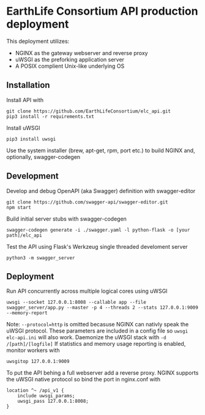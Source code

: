 # EarthLife Consortium API production deployment


This deployment utilizes:
* NGINX as the gateway webserver and reverse proxy
* uWSGI as the preforking application server
* A POSIX complient Unix-like underlying OS


## Installation
Install API with
```
git clone https://github.com/EarthLifeConsortium/elc_api.git
pip3 install -r requirements.txt
```
Install uWSGI
```
pip3 install uwsgi
```
Use the system installer (brew, apt-get, rpm, port etc.) to build NGINX and, optionally, swagger-codegen


## Development
Develop and debug OpenAPI (aka Swagger) definition with swagger-editor
```
git clone https://github.com/swagger-api/swagger-editor.git
npm start
```

Build initial server stubs with swagger-codegen
```
swagger-codegen generate -i ./swagger.yaml -l python-flask -o [your path]/elc_api
```

Test the API using Flask's Werkzeug single threaded develoment server
```
python3 -m swagger_server
```

## Deployment
Run API concurrently across multiple logical cores using uWSGI
```
uwsgi --socket 127.0.0.1:8008 --callable app --file swagger_server/app.py --master -p 4 --threads 2 --stats 127.0.0.1:9009 --memory-report
```
Note: `--protocol=http` is omitted becasuse NGINX can nativly speak the uWSGI protocol. These parameters are included in a config file so `uwsgi elc-api.ini` will also work. Daemonize the uWSGI stack with `-d /[path]/[logfile]`
If statistics and memory usage reporting is enabled, monitor workers with
```
uwsgitop 127.0.0.1:9009
```
To put the API behing a full webserver add a reverse proxy. NGINX supports the uWSGI native protocol so bind the port in nginx.conf with
```
location ^~ /api_v1 {
    include uwsgi_params;
    uwsgi_pass 127.0.0.1:8008;
}
```
